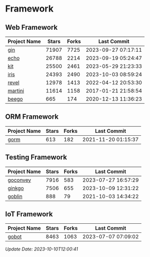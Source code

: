 # Framework

## Web Framework
| Project Name | Stars | Forks | Last Commit |
| ------------ | ----- | ----- | ----------- |
| [gin](https://github.com/gin-gonic/gin) | 71907 | 7725 | 2023-09-27 07:17:11 |
| [echo](https://github.com/labstack/echo) | 26788 | 2214 | 2023-09-19 05:24:47 |
| [kit](https://github.com/go-kit/kit) | 25500 | 2461 | 2023-05-29 21:23:33 |
| [iris](https://github.com/kataras/iris) | 24393 | 2490 | 2023-10-03 08:59:24 |
| [revel](https://github.com/revel/revel) | 12978 | 1413 | 2022-04-12 20:53:30 |
| [martini](https://github.com/go-martini/martini) | 11614 | 1158 | 2017-01-21 21:58:54 |
| [beego](https://github.com/astaxie/beego) | 665 | 174 | 2020-12-13 11:36:23 |

## ORM Framework
| Project Name | Stars | Forks | Last Commit |
| ------------ | ----- | ----- | ----------- |
| [gorm](https://github.com/jinzhu/gorm) | 613 | 182 | 2021-11-20 01:15:37 |

## Testing Framework
| Project Name | Stars | Forks | Last Commit |
| ------------ | ----- | ----- | ----------- |
| [goconvey](https://github.com/smartystreets/goconvey) | 7916 | 583 | 2023-07-27 16:57:29 |
| [ginkgo](https://github.com/onsi/ginkgo) | 7506 | 655 | 2023-10-09 12:31:22 |
| [goblin](https://github.com/franela/goblin) | 888 | 79 | 2021-10-03 14:34:22 |

## IoT Framework
| Project Name | Stars | Forks | Last Commit |
| ------------ | ----- | ----- | ----------- |
| [gobot](https://github.com/hybridgroup/gobot) | 8463 | 1063 | 2023-07-07 07:09:02 |

*Update Date: 2023-10-10T12:00:41*
